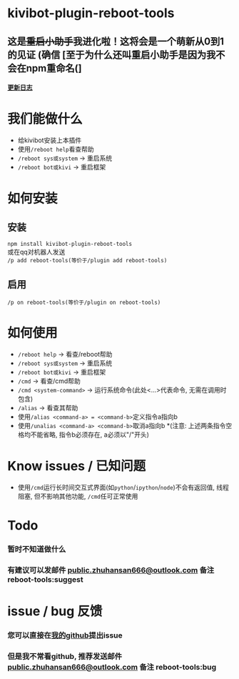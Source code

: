 # kivibot-plugin-reboot-tools
## 这是<del>重启小助手</del>我进化啦！这将会是一个萌新从0到1的见证 (确信 \[至于为什么还叫重启小助手是因为我不会在npm重命名(]
#### [更新日志](updatelog.md)


# 我们能做什么
* 给kivibot安装上本插件
* 使用`/reboot help`看查帮助
* `/reboot sys或system`  ->  重启系统
* `/reboot bot或kivi`  ->  重启框架

# 如何安装
## 安装
``npm install kivibot-plugin-reboot-tools`` <br>
或在qq对机器人发送 <br>
``/p add reboot-tools(等价于/plugin add reboot-tools)``

## 启用
``/p on reboot-tools(等价于/plugin on reboot-tools)``


# 如何使用
* `/reboot help`  ->  看查/reboot帮助
* `/reboot sys或system`  ->  重启系统
* `/reboot bot或kivi`  ->  重启框架
* `/cmd`  ->  看查/cmd帮助
* `/cmd <system-command>`  ->  运行系统命令(此处<...>代表命令, 无需在调用时包含)
* `/alias`  ->  看查其帮助
* 使用`/alias <command-a> = <command-b>`定义指令a指向b
* 使用`/unalias <command-a> <command-b>`取消a指向b
*(注意: 上述两条指令空格均不能省略, 指令b必须存在, a必须以"/"开头)


# Know issues / 已知问题
* 使用`/cmd`运行长时间交互式界面(如`python`/`ipython`/`node`)不会有返回值, 线程阻塞, 但不影响其他功能, `/cmd`任可正常使用

# Todo
<!-- ## 内部
## 外部 -->
### 暂时不知道做什么
### 有建议可以发邮件 public.zhuhansan666@outlook.com 备注 reboot-tools:suggest


# issue / bug 反馈
### 您可以直接在[我的github](https://github.com/zhuhansan666/kivibot-plugin-reboot-tools)提出issue
### 但是我不常看github, 推荐发送邮件 public.zhuhansan666@outlook.com 备注 reboot-tools:bug
